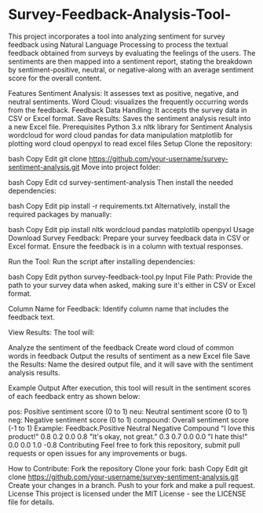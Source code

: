 # Survey-Feedback-Analysis-Tool-

This project incorporates a tool into analyzing sentiment for survey feedback using Natural Language Processing to process the textual feedback obtained from surveys by evaluating the feelings of the users. The sentiments are then mapped into a sentiment report, stating the breakdown by sentiment-positive, neutral, or negative-along with an average sentiment score for the overall content.

Features
Sentiment Analysis: It assesses text as positive, negative, and neutral sentiments.
Word Cloud: visualizes the frequently occurring words from the feedback.
Feedback Data Handling: It accepts the survey data in CSV or Excel format.
Save Results: Saves the sentiment analysis result into a new Excel file.
Prerequisites
Python 3.x
nltk library for Sentiment Analysis
wordcloud for word cloud
pandas for data manipulation
matplotlib for plotting word cloud
openpyxl to read excel files
Setup
Clone the repository:

bash
Copy
Edit
git clone https://github.com/your-username/survey-sentiment-analysis.git
Move into project folder:

bash
Copy
Edit
cd survey-sentiment-analysis
Then install the needed dependencies:

bash
Copy
Edit
pip install -r requirements.txt
Alternatively, install the required packages by manually:

bash
Copy
Edit
pip install nltk wordcloud pandas matplotlib openpyxl
Usage
Download Survey Feedback: Prepare your survey feedback data in CSV or Excel format. Ensure the feedback is in a column with textual responses.

Run the Tool: Run the script after installing dependencies:

bash
Copy
Edit
python survey-feedback-tool.py
Input File Path: Provide the path to your survey data when asked, making sure it's either in CSV or Excel format.

Column Name for Feedback: Identify column name that includes the feedback text.

View Results: The tool will:

Analyze the sentiment of the feedback
Create word cloud of common words in feedback
Output the results of sentiment as a new Excel file
Save the Results: Name the desired output file, and it will save with the sentiment analysis results.

Example Output
After execution, this tool will result in the sentiment scores of each feedback entry as shown below:

pos: Positive sentiment score (0 to 1)
neu: Neutral sentiment score (0 to 1)
neg: Negative sentiment score (0 to 1)
compound: Overall sentiment score (-1 to 1)
Example:
Feedback.Positive Neutral Negative Compound
"I love this product!" 0.8 0.2 0.0 0.8
"It's okay, not great." 0.3 0.7 0.0 0.0
"I hate this!" 0.0 0.0 1.0 -0.8
Contributing
Feel free to fork this repository, submit pull requests or open issues for any improvements or bugs.

How to Contribute:
Fork the repository
Clone your fork:
bash
Copy
Edit
git clone https://github.com/your-username/survey-sentiment-analysis.git
Create your changes in a branch.
Push to your fork and make a pull request.
License
This project is licensed under the MIT License - see the LICENSE file for details.

